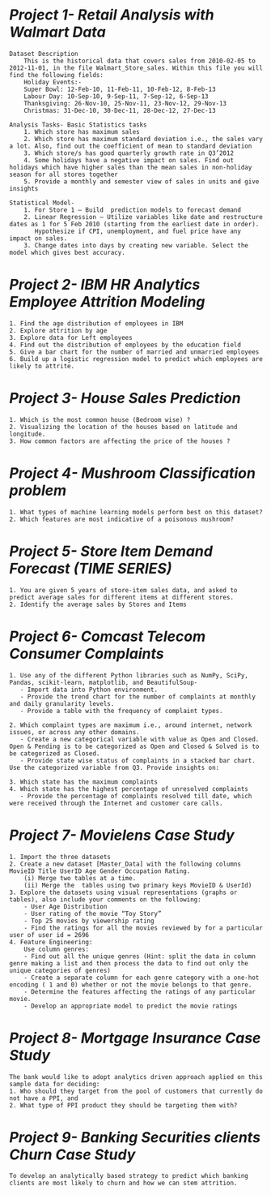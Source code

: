 # *Project 1- Retail Analysis with Walmart Data*

    Dataset Description
        This is the historical data that covers sales from 2010-02-05 to 2012-11-01, in the file Walmart_Store_sales. Within this file you will find the following fields:
        Holiday Events:-
        Super Bowl: 12-Feb-10, 11-Feb-11, 10-Feb-12, 8-Feb-13
        Labour Day: 10-Sep-10, 9-Sep-11, 7-Sep-12, 6-Sep-13
        Thanksgiving: 26-Nov-10, 25-Nov-11, 23-Nov-12, 29-Nov-13
        Christmas: 31-Dec-10, 30-Dec-11, 28-Dec-12, 27-Dec-13
    
    Analysis Tasks- Basic Statistics tasks
        1. Which store has maximum sales
        2. Which store has maximum standard deviation i.e., the sales vary a lot. Also, find out the coefficient of mean to standard deviation
        3. Which store/s has good quarterly growth rate in Q3’2012
        4. Some holidays have a negative impact on sales. Find out holidays which have higher sales than the mean sales in non-holiday season for all stores together
        5. Provide a monthly and semester view of sales in units and give insights

    Statistical Model-
        1. For Store 1 – Build  prediction models to forecast demand
        2. Linear Regression – Utilize variables like date and restructure dates as 1 for 5 Feb 2010 (starting from the earliest date in order). 
           Hypothesize if CPI, unemployment, and fuel price have any impact on sales.
        3. Change dates into days by creating new variable. Select the model which gives best accuracy.

# *Project 2- IBM HR Analytics Employee Attrition Modeling*
    1. Find the age distribution of employees in IBM
    2. Explore attrition by age
    3. Explore data for Left employees
    4. Find out the distribution of employees by the education field
    5. Give a bar chart for the number of married and unmarried employees
    6. Build up a logistic regression model to predict which employees are likely to attrite.

# *Project 3- House Sales Prediction*
    1. Which is the most common house (Bedroom wise) ?
    2. Visualizing the location of the houses based on latitude and longitude.
    3. How common factors are affecting the price of the houses ?

# *Project 4- Mushroom Classification problem*
    1. What types of machine learning models perform best on this dataset?
    2. Which features are most indicative of a poisonous mushroom?

# *Project 5- Store Item Demand Forecast (TIME SERIES)*
    1. You are given 5 years of store-item sales data, and asked to predict average sales for different items at different stores.
    2. Identify the average sales by Stores and Items
  
# *Project 6- Comcast Telecom Consumer Complaints*
    1. Use any of the different Python libraries such as NumPy, SciPy, Pandas, scikit-learn, matplotlib, and BeautifulSoup-
       - Import data into Python environment.
       - Provide the trend chart for the number of complaints at monthly and daily granularity levels.
       - Provide a table with the frequency of complaint types.

    2. Which complaint types are maximum i.e., around internet, network issues, or across any other domains.
       - Create a new categorical variable with value as Open and Closed. Open & Pending is to be categorized as Open and Closed & Solved is to be categorized as Closed.
       - Provide state wise status of complaints in a stacked bar chart. Use the categorized variable from Q3. Provide insights on:

    3. Which state has the maximum complaints
    4. Which state has the highest percentage of unresolved complaints
       - Provide the percentage of complaints resolved till date, which were received through the Internet and customer care calls.
 
 # *Project 7- Movielens Case Study*
    1. Import the three datasets
    2. Create a new dataset [Master_Data] with the following columns MovieID Title UserID Age Gender Occupation Rating. 
        (i) Merge two tables at a time. 
        (ii) Merge the  tables using two primary keys MovieID & UserId)
    3. Explore the datasets using visual representations (graphs or tables), also include your comments on the following:
        - User Age Distribution
        - User rating of the movie “Toy Story”
        - Top 25 movies by viewership rating
        - Find the ratings for all the movies reviewed by for a particular user of user id = 2696
    4. Feature Engineering:
        Use column genres:
        - Find out all the unique genres (Hint: split the data in column genre making a list and then process the data to find out only the unique categories of genres)
        - Create a separate column for each genre category with a one-hot encoding ( 1 and 0) whether or not the movie belongs to that genre. 
        - Determine the features affecting the ratings of any particular movie.
        - Develop an appropriate model to predict the movie ratings
 
 # *Project 8- Mortgage Insurance Case Study*
    The bank would like to adopt analytics driven approach applied on this sample data for deciding:
    1. Who should they target from the pool of customers that currently do not have a PPI, and 
    2. What type of PPI product they should be targeting them with?
    
 # *Project 9- Banking Securities clients Churn Case Study*
    To develop an analytically based strategy to predict which banking clients are most likely to churn and how we can stem attrition.
